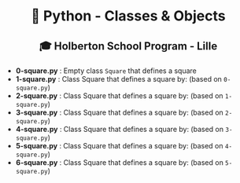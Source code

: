# <p align="center">🐍 Python - Classes & Objects</p>
## <p align="center">🎓 Holberton School Program - Lille</p>

- **0-square.py** : Empty class `Square` that defines a square
- **1-square.py** : Class Square that defines a square by: (based on `0-square.py`)
- **2-square.py** : Class Square that defines a square by: (based on `1-square.py`)
- **3-square.py** : Class Square that defines a square by: (based on `2-square.py`)
- **4-square.py** : Class Square that defines a square by: (based on `3-square.py`)
- **5-square.py** : Class Square that defines a square by: (based on `4-square.py`)
- **6-square.py** : Class Square that defines a square by: (based on `5-square.py`)
